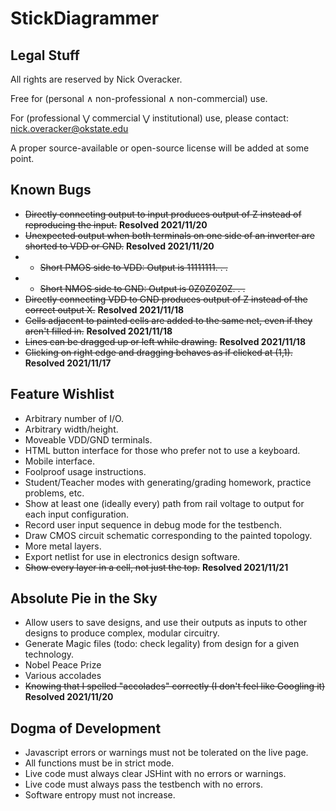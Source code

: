 # StickDiagrammer

## Legal Stuff
All rights are reserved by Nick Overacker.

Free for (personal ∧ non-professional ∧ non-commercial) use.

For (professional ⋁ commercial ⋁ institutional) use, please contact: [nick.overacker@okstate.edu](mailto:nick.overacker@okstate.edu)

A proper source-available or open-source license will be added at some point.

## Known Bugs
* ~~Directly connecting output to input produces output of Z instead of reproducing the input.~~ **Resolved 2021/11/20**
* ~~Unexpected output when both terminals on one side of an inverter are shorted to VDD or GND.~~ **Resolved 2021/11/20**
* * ~~Short PMOS side to VDD: Output is 11111111. . .~~
* * ~~Short NMOS side to GND: Output is 0Z0Z0Z0Z. . .~~
* ~~Directly connecting VDD to GND produces output of Z instead of the correct output X.~~ **Resolved 2021/11/18**
* ~~Cells adjacent to painted cells are added to the same net, even if they aren't filled in.~~ **Resolved 2021/11/18**
* ~~Lines can be dragged up or left while drawing.~~ **Resolved 2021/11/18**
* ~~Clicking on right edge and dragging behaves as if clicked at (1,1).~~ **Resolved 2021/11/17**

## Feature Wishlist
* Arbitrary number of I/O.
* Arbitrary width/height.
* Moveable VDD/GND terminals.
* HTML button interface for those who prefer not to use a keyboard.
* Mobile interface.
* Foolproof usage instructions.
* Student/Teacher modes with generating/grading homework, practice problems, etc.
* Show at least one (ideally every) path from rail voltage to output for each input configuration.
* Record user input sequence in debug mode for the testbench.
* Draw CMOS circuit schematic corresponding to the painted topology.
* More metal layers.
* Export netlist for use in electronics design software.
* ~~Show every layer in a cell, not just the top.~~ **Resolved 2021/11/21**

## Absolute Pie in the Sky
* Allow users to save designs, and use their outputs as inputs to other designs to produce complex, modular circuitry.
* Generate Magic files (todo: check legality) from design for a given technology.
* Nobel Peace Prize
* Various accolades
* ~~Knowing that I spelled "accolades" correctly (I don't feel like Googling it)~~ **Resolved 2021/11/20**

## Dogma of Development
* Javascript errors or warnings must not be tolerated on the live page.
* All functions must be in strict mode.
* Live code must always clear JSHint with no errors or warnings.
* Live code must always pass the testbench with no errors.
* Software entropy must not increase.
